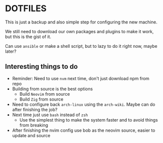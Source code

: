 # DOTFILES

This is just a backup and also simple step for configuring the new machine.

We still need to download our own packages and plugins to make it work, but this is the gist of it.

Can use `ansible` or make a shell script, but to lazy to do it right now, maybe later?

## Interesting things to do

- Reminder: Need to use `nvm` next time, don't just download npm from repo
- Building from source is the best options
  - Build `Neovim` from source
  - Build `Zig` from source
- Need to configure back `arch-linux` using the `arch-wiki`. Maybe can do after finishing the job?
- Next time just use `bash` instead of `zsh`
  - Use the simplest thing to make the system faster and to avoid things from breaking
- After finishing the nvim config use bob as the neovim source, easier to update and source
